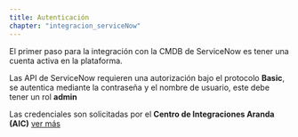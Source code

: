 ```yaml
---
title: Autenticación 
chapter: "integracion_serviceNow"
---
```


El primer paso para la integración con la CMDB de ServiceNow es tener una cuenta activa en la plataforma.

Las API de ServiceNow requieren una autorización bajo el protocolo **Basic**, se autentica mediante la contraseña y el nombre de usuario, este debe tener un rol **admin**


Las credenciales son solicitadas por el **Centro de Integraciones Aranda (AIC)** [ver más](../../funcionalidades/02_configuracion.html)
